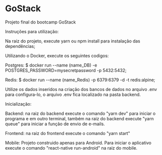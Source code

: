 # GoStack
Projeto final do bootcamp GoStack

Instruções para utilização:

Na raiz do projeto, execute yarn ou npm install para instalação das dependências;

Utilizando o Docker, execute os seguintes codigos:

Postgres: $ docker run --name (name_DB) -e POSTGRES_PASSWORD=mysecretpassword -p 5432:5432;

Redis: $ docker run --name (name_Redis) -p 6379:6379 -d -t redis:alpine;

Utilize os dados inseridos na criação dos bancos de dados no arquivo .env para configura-lo, o arquivo .env fica localizado na pasta backend.

Inicialização:

Backend: na raiz do backend execute o comando "yarn dev" para iniciar o programa e em outro terminal, também na raiz do backend execute "yarn queue" para iniciar a função de envio de e-mails.

Frontend: na raiz do frontend execute o comando "yarn start"

Mobile: Projeto construido apenas para Android. Para iniciar o aplicativo execute o comando "react-native run-android" na raiz do mobile.
